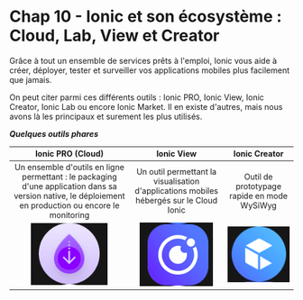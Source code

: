 # Chap 10 - Ionic et son écosystème : Cloud, Lab, View et Creator

Grâce à tout un ensemble de services prêts à l'emploi, Ionic vous aide à créer, déployer, tester et surveiller vos applications mobiles plus facilement que jamais.

On peut citer parmi ces différents outils : Ionic PRO, Ionic View, Ionic Creator, Ionic Lab ou encore Ionic Market. Il en existe d'autres, mais nous avons là les principaux et surement les plus utilisés.

_**Quelques outils phares**_

| Ionic PRO \(Cloud\) | Ionic View | Ionic Creator |
| :---: | :---: | :---: |
| Un ensemble d'outils en ligne permettant : le packaging d'une application dans sa version native, le déploiement en production ou encore le monitoring | Un outil permettant la visualisation d'applications mobiles hébergés sur le Cloud Ionic | Outil de prototypage rapide en mode WySiWyg |
| ![](/assets/ionic_pro_icon_cleaned.png) | ![](/assets/ionic_view_icon.png) | ![](/assets/ionic_creator_icon.png) |



